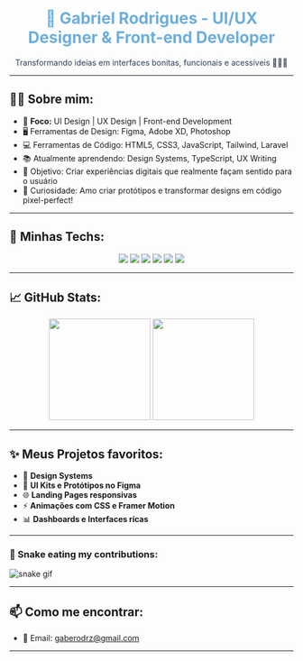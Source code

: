 <h1 align="center" style="color:#6CAEDD;">🎨 Gabriel Rodrigues - UI/UX Designer & Front-end Developer</h1>

<p align="center" style="color:#2E3A59;">
  Transformando ideias em interfaces bonitas, funcionais e acessíveis 👨‍💻✨
</p>

---

## 🧑‍💻 Sobre mim:

- 🎨 **Foco:** UI Design | UX Design | Front-end Development
- 🖥️ Ferramentas de Design: Figma, Adobe XD, Photoshop
- 💻 Ferramentas de Código: HTML5, CSS3, JavaScript, Tailwind, Laravel
- 📚 Atualmente aprendendo: Design Systems, TypeScript, UX Writing
- 🎯 Objetivo: Criar experiências digitais que realmente façam sentido para o usuário
- 🎨 Curiosidade: Amo criar protótipos e transformar designs em código pixel-perfect!

---

## 🚀 Minhas Techs:

<div align="center">
  <img src="https://img.shields.io/badge/HTML5-E44D26?style=for-the-badge&logo=html5&logoColor=white"/>
  <img src="https://img.shields.io/badge/CSS3-1572B6?style=for-the-badge&logo=css3&logoColor=white"/>
  <img src="https://img.shields.io/badge/JavaScript-F7DF1E?style=for-the-badge&logo=javascript&logoColor=black"/>
  <img src="https://img.shields.io/badge/Tailwind-38B2AC?style=for-the-badge&logo=tailwindcss&logoColor=white"/>
  <img src="https://img.shields.io/badge/Figma-D9B68B?style=for-the-badge&logo=figma&logoColor=black"/>
  <img src="https://img.shields.io/badge/Laravel-F29CA3?style=for-the-badge&logo=laravel&logoColor=white"/>
</div>

---

## 📈 GitHub Stats:

<div align="center">
  <img height="180em" src="https://github-readme-stats.vercel.app/api?username=gabrielrodrz&show_icons=true&theme=calm"/>
  <img height="180em" src="https://github-readme-stats.vercel.app/api/top-langs/?username=gabrielrodrz&layout=compact&theme=calm"/>
</div>

---

## ✨ Meus Projetos favoritos:

- 🎨 **Design Systems**
- 📱 **UI Kits e Protótipos no Figma**
- 🌐 **Landing Pages responsivas**
- ⚡ **Animações com CSS e Framer Motion**
- 📊 **Dashboards e Interfaces ricas**

---

### 🐍 Snake eating my contributions:

![snake gif](https://github.com/GabrielRodrz/GabrielRodrz/dist/github-contribution-grid-snake.svg)



---

## 📫 Como me encontrar:

- 📧 Email: gaberodrz@gmail.com

---

